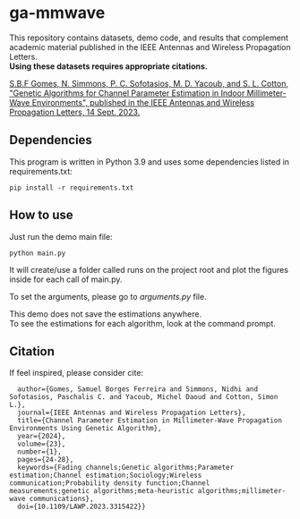 # ga-mmwave
This repository contains datasets, demo code, and results that complement academic material published in the IEEE Antennas and Wireless Propagation Letters.</br>
**Using these datasets requires appropriate citations.**

[S.B.F Gomes, N. Simmons, P. C. Sofotasios, M. D. Yacoub, and S. L. Cotton, "Genetic Algorithms for Channel Parameter Estimation in Indoor Millimeter-Wave Environments", published in the IEEE Antennas and Wireless Propagation Letters, 14 Sept. 2023.](https://ieeexplore.ieee.org/abstract/document/10251547/)

## Dependencies

This program is written in Python 3.9 and uses some dependencies listed in requirements.txt:

`pip install -r requirements.txt`

## How to use

Just run the demo main file:

`python main.py`

It will create/use a folder called runs on the project root and plot the figures inside for each call of main.py. 

To set the arguments, please go to _arguments.py_ file.

This demo does not save the estimations anywhere. </br> To see the estimations for each
algorithm, look at the command prompt.

## Citation

If feel inspired, please consider cite:

```@ARTICLE{10251547,
  author={Gomes, Samuel Borges Ferreira and Simmons, Nidhi and Sofotasios, Paschalis C. and Yacoub, Michel Daoud and Cotton, Simon L.},
  journal={IEEE Antennas and Wireless Propagation Letters}, 
  title={Channel Parameter Estimation in Millimeter-Wave Propagation Environments Using Genetic Algorithm}, 
  year={2024},
  volume={23},
  number={1},
  pages={24-28},
  keywords={Fading channels;Genetic algorithms;Parameter estimation;Channel estimation;Sociology;Wireless communication;Probability density function;Channel measurements;genetic algorithms;meta-heuristic algorithms;millimeter-wave communications},
  doi={10.1109/LAWP.2023.3315422}}
```




